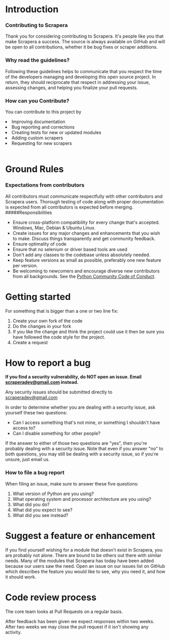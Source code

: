 # Introduction

### Contributing to Scrapera

Thank you for considering contributing to Scrapera. It's people like you that make Scrapera a success. The source is always available on GitHub and will be open to all contributions, whether it be bug fixes or scraper additions.

### Why read the guidelines?

Following these guidelines helps to communicate that you respect the time of the developers managing and developing this open source project. In return, they should reciprocate that respect in addressing your issue, assessing changes, and helping you finalize your pull requests.

### How can you Contribute? 

You can contribute to this project by 
<li> Improving documentation</li>
<li> Bug reporting and corrections </li>
<li> Creating tests for new or updated modules </li>
<li> Adding custom scrapers</li>
<li> Requesting for new scrapers</li>
<br>

# Ground Rules
### Expectations from contributors
All contributors must communicate respectfully with other contributors and Scrapera users. Thorough testing of code along with proper documentation is expected from all contributors is expected before merging. 
#####Responsibilities
* Ensure cross-platform compatibility for every change that's accepted. Windows, Mac, Debian & Ubuntu Linux.
* Create issues for any major changes and enhancements that you wish to make. Discuss things transparently and get community feedback.
* Ensure optimality of code
* Ensure that no selenium or driver based tools are used
* Don't add any classes to the codebase unless absolutely needed.
* Keep feature versions as small as possible, preferably one new feature per version.
* Be welcoming to newcomers and encourage diverse new contributors from all backgrounds. See the [Python Community Code of Conduct](https://www.python.org/psf/codeofconduct/).

# Getting started

For something that is bigger than a one or two line fix:

1. Create your own fork of the code
2. Do the changes in your fork
3. If you like the change and think the project could use it then be sure you have followed the code style for the project.
4. Create a request

# How to report a bug

<b>If you find a security vulnerability, do NOT open an issue. Email scraperadev@gmail.com instead.</b>

Any security issues should be submitted directly to scraperadev@gmail.com

In order to determine whether you are dealing with a security issue, ask yourself these two questions:
* Can I access something that's not mine, or something I shouldn't have access to?
* Can I disable something for other people?

If the answer to either of those two questions are "yes", then you're probably dealing with a security issue. Note that even if you answer "no" to both questions, you may still be dealing with a security issue, so if you're unsure, just email us.

### How to file a bug report

 When filing an issue, make sure to answer these five questions:

1. What version of Python are you using?
2. What operating system and processor architecture are you using?
3. What did you do?
4. What did you expect to see?
5. What did you see instead?

# Suggest a feature or enhancement

If you find yourself wishing for a module that doesn't exist in Scrapera, you are probably not alone. There are bound to be others out there with similar needs. Many of the modules that Scrapera has today have been added because our users saw the need. Open an issue on our issues list on GitHub which describes the feature you would like to see, why you need it, and how it should work.

# Code review process

The core team looks at Pull Requests on a regular basis.

After feedback has been given we expect responses within two weeks. After two weeks we may close the pull request if it isn't showing any activity.